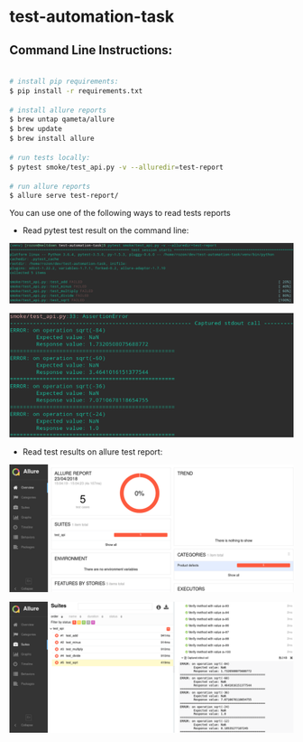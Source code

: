 # test-automation-task

Command Line Instructions:
---
```bash

# install pip requirements:
$ pip install -r requirements.txt

# install allure reports
$ brew untap qameta/allure
$ brew update
$ brew install allure

# run tests locally:
$ pytest smoke/test_api.py -v --alluredir=test-report

# run allure reports
$ allure serve test-report/
```

You can use one of the following ways to read tests reports

* Read pytest test result on the command line:

![Command Line](https://github.com/rozon/test-automation-task/raw/master/.github/readme_img_01.png)

![Command Line](https://github.com/rozon/test-automation-task/raw/master/.github/readme_img_02.png)

* Read test results on allure test report:

![Allure Report](https://github.com/rozon/test-automation-task/raw/master/.github/readme_img_03.png)

![Allure Report](https://github.com/rozon/test-automation-task/raw/master/.github/readme_img_04.png)